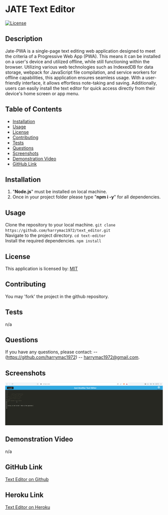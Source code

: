 
# JATE Text Editor
[![License](https://img.shields.io/badge/License-MIT-blue.svg)](https://opensource.org/licenses/MIT)

## Description

Jate-PWA is a single-page text editing web application designed to meet the criteria of a Progressive Web App (PWA). This means it can be installed on a user's device and utilized offline, while still functioning within the browser. Utilizing various web technologies such as IndexedDB for data storage, webpack for JavaScript file compilation, and service workers for offline capabilities, this application ensures seamless usage. With a user-friendly interface, it allows effortless note-taking and saving. Additionally, users can easily install the text editor for quick access directly from their device's home screen or app menu.

## Table of Contents
- [Installation](#installation)
- [Usage](#usage)
- [License](#license)
- [Contributing](#contributing)
- [Tests](#tests)
- [Questions](#questions)
- [Screenshots](#screenshots)
- [Demonstration Video](#video)
- [GitHub Link](#github-link)

## Installation
1. "**Node.js**" must be installed on local machine.
2. Once in your project folder please type "**npm i -y**" for all dependencies.

## Usage
Clone the repository to your local machine.
`git clone https://github.com/harrymac1972/text_editor.git`<br>
Navigate to the project directory.
`cd text-editor`<br>
Install the required dependencies.
`npm install`


## License
This application is licensed by: [MIT](https://opensource.org/licenses/MIT)

## Contributing
You may 'fork' the project in the github repository.

## Tests
n/a

## Questions
If you have any questions, please contact:
-- (https://github.com/harrymac1972)
-- harrymac1972@gmail.com.

## Screenshots
![Screenshot_1](./imgs/screen_shot.png)

## Demonstration Video
n/a

## GitHub Link
<a href="https://github.com/harrymac1972/text_editor">Text Editor on Github</a>

## Heroku Link
<a href="https://rocky-sea-17449-8e9d586ddb44.herokuapp.com/">Text Editor on Heroku</a>